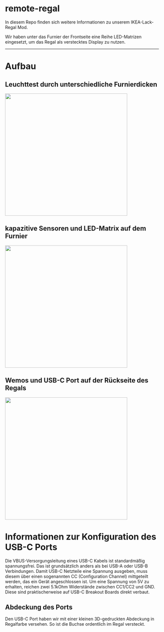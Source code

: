 # remote-regal
In diesem Repo finden sich weitere Informationen zu unserem IKEA-Lack-Regal Mod.

Wir haben unter das Furnier der Frontseite eine Reihe LED-Matrizen eingesetzt, um das Regal als verstecktes Display zu nutzen.

---
# Aufbau

## Leuchttest durch unterschiedliche Furnierdicken

<img src="images/leuchtstaerke.png" width="400">


## kapazitive Sensoren und LED-Matrix auf dem Furnier

<img src="images/kapazitiv_und_LEDs.png" width="400">


## Wemos und USB-C Port auf der Rückseite des Regals

<img src="images/wemos_und_usbc.png" width="400">


# Informationen zur Konfiguration des USB-C Ports

Die VBUS-Versorgungsleitung eines USB-C Kabels ist standardmäßig spannungsfrei. Das ist grundsätzlich anders als bei USB-A oder USB-B Verbindungen. 
Damit USB-C Netzteile eine Spannung ausgeben, muss diesem über einen sogenannten CC (Configuration Channel) mittgeteilt werden, das ein Gerät angeschlossen ist. Um eine Spannung von 5V zu erhalten, reichen zwei 5.1kOhm Widerstände zwischen CC1/CC2 und GND.
Diese sind praktischerweise auf USB-C Breakout Boards direkt verbaut.

## Abdeckung des Ports

Den USB-C Port haben wir mit einer kleinen 3D-gedruckten Abdeckung in Regalfarbe versehen. So ist die Buchse ordentlich im Regal versteckt.